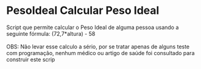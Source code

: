 # PesoIdeal Calcular Peso Ideal
Script que permite calcular o Peso Ideal de alguma pessoa usando a seguinte fórmula: (72,7*altura) - 58 <br />
<br />
OBS: Não levar esse calculo a sério, por se tratar apenas de alguns teste com programação, nenhum médico ou artigo de saúde foi consultado para construir este scrip
